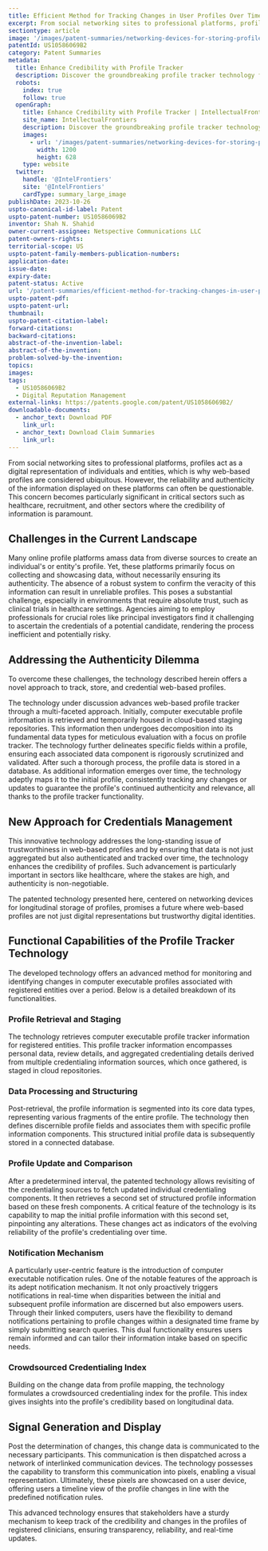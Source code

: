 ```yaml
---
title: Efficient Method for Tracking Changes in User Profiles Over Time
excerpt: From social networking sites to professional platforms, profiles act as a digital representation of individuals and entities, which is why web-based profiles are considered ubiquitous.
sectiontype: article
image: '/images/patent-summaries/networking-devices-for-storing-profiles-longitudinally.webp'
patentId: US10586069B2
category: Patent Summaries
metadata:
  title: Enhance Credibility with Profile Tracker
  description: Discover the groundbreaking profile tracker technology for tracking and verifying online profiles, vital for healthcare and recruitment sectors
  robots:
    index: true
    follow: true
  openGraph:
    title: Enhance Credibility with Profile Tracker | IntellectualFrontiers
    site_name: IntellectualFrontiers
    description: Discover the groundbreaking profile tracker technology for tracking and verifying online profiles, vital for healthcare and recruitment sectors
    images:
      - url: '/images/patent-summaries/networking-devices-for-storing-profiles-longitudinally.webp'
        width: 1200
        height: 628
    type: website
  twitter:
    handle: '@IntelFrontiers'
    site: '@IntelFrontiers'
    cardType: summary_large_image
publishDate: 2023-10-26
uspto-canonical-id-label: Patent
uspto-patent-number: US10586069B2
inventor: Shah N. Shahid
owner-current-assignee: Netspective Communications LLC
patent-owners-rights:
territorial-scope: US
uspto-patent-family-members-publication-numbers:
application-date:
issue-date:
expiry-date:
patent-status: Active
url: '/patent-summaries/efficient-method-for-tracking-changes-in-user-profiles-over-time'
uspto-patent-pdf:
uspto-patent-url:
thumbnail:
uspto-patent-citation-label:
forward-citations:
backward-citations:
abstract-of-the-invention-label:
abstract-of-the-invention:
problem-solved-by-the-invention:
topics:
images:
tags:
  - US10586069B2
  - Digital Reputation Management
external-links: https://patents.google.com/patent/US10586069B2/
downloadable-documents:
  - anchor_text: Download PDF
    link_url:
  - anchor_text: Download Claim Summaries
    link_url:
---
```


From social networking sites to professional platforms, profiles act as a digital representation of individuals and entities, which is why web-based profiles are considered ubiquitous. However, the reliability and authenticity of the information displayed on these platforms can often be questionable. This concern becomes particularly significant in critical sectors such as healthcare, recruitment, and other sectors where the credibility of information is paramount.

## Challenges in the Current Landscape

Many online profile platforms amass data from diverse sources to create an individual's or entity's profile. Yet, these platforms primarily focus on collecting and showcasing data, without necessarily ensuring its authenticity. The absence of a robust system to confirm the veracity of this information can result in unreliable profiles. This poses a substantial challenge, especially in environments that require absolute trust, such as clinical trials in healthcare settings. Agencies aiming to employ professionals for crucial roles like principal investigators find it challenging to ascertain the credentials of a potential candidate, rendering the process inefficient and potentially risky.

## Addressing the Authenticity Dilemma

To overcome these challenges, the technology described herein offers a novel approach to track, store, and credential web-based profiles.

The technology under discussion advances web-based profile tracker through a multi-faceted approach. Initially, computer executable profile information is retrieved and temporarily housed in cloud-based staging repositories. This information then undergoes decomposition into its fundamental data types for meticulous evaluation with a focus on profile tracker. The technology further delineates specific fields within a profile, ensuring each associated data component is rigorously scrutinized and validated. After such a thorough process, the profile data is stored in a database. As additional information emerges over time, the technology adeptly maps it to the initial profile, consistently tracking any changes or updates to guarantee the profile's continued authenticity and relevance, all thanks to the profile tracker functionality.

## New Approach for Credentials Management

This innovative technology addresses the long-standing issue of trustworthiness in web-based profiles and by ensuring that data is not just aggregated but also authenticated and tracked over time, the technology enhances the credibility of profiles. Such advancement is particularly important in sectors like healthcare, where the stakes are high, and authenticity is non-negotiable.

The patented technology presented here, centered on networking devices for longitudinal storage of profiles, promises a future where web-based profiles are not just digital representations but trustworthy digital identities.

## Functional Capabilities of the Profile Tracker Technology

The developed technology offers an advanced method for monitoring and identifying changes in computer executable profiles associated with registered entities over a period. Below is a detailed breakdown of its functionalities.

### Profile Retrieval and Staging

The technology retrieves computer executable profile tracker information for registered entities. This profile tracker information encompasses personal data, review details, and aggregated credentialing details derived from multiple credentialing information sources, which once gathered, is staged in cloud repositories.

### Data Processing and Structuring

Post-retrieval, the profile information is segmented into its core data types, representing various fragments of the entire profile. The technology then defines discernible profile fields and associates them with specific profile information components. This structured initial profile data is subsequently stored in a connected database.

### Profile Update and Comparison

After a predetermined interval, the patented technology allows revisiting of the credentialing sources to fetch updated individual credentialing components. It then retrieves a second set of structured profile information based on these fresh components. A critical feature of the technology is its capability to map the initial profile information with this second set, pinpointing any alterations. These changes act as indicators of the evolving reliability of the profile's credentialing over time.

### Notification Mechanism

A particularly user-centric feature is the introduction of computer executable notification rules. One of the notable features of the approach is its adept notification mechanism. It not only proactively triggers notifications in real-time when disparities between the initial and subsequent profile information are discerned but also empowers users. Through their linked computers, users have the flexibility to demand notifications pertaining to profile changes within a designated time frame by simply submitting search queries. This dual functionality ensures users remain informed and can tailor their information intake based on specific needs.

### Crowdsourced Credentialing Index

Building on the change data from profile mapping, the technology formulates a crowdsourced credentialing index for the profile. This index gives insights into the profile's credibility based on longitudinal data.

## Signal Generation and Display

Post the determination of changes, this change data is communicated to the necessary participants. This communication is then dispatched across a network of interlinked communication devices. The technology possesses the capability to transform this communication into pixels, enabling a visual representation. Ultimately, these pixels are showcased on a user device, offering users a timeline view of the profile changes in line with the predefined notification rules.

This advanced technology ensures that stakeholders have a sturdy mechanism to keep track of the credibility and changes in the profiles of registered clinicians, ensuring transparency, reliability, and real-time updates.
